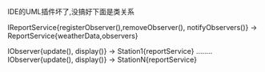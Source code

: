 IDE的UML插件坏了,没搞好下面是类关系

IReportService{registerObserver(),removeObserver(), notifyObservers()} -> ReportService{weatherData,observers}

IObserver{update(), display()} -> Station1{reportService}
........
IObserver{update(), display()} -> StationN{reportService}
